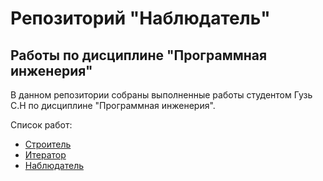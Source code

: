 # Репозиторий "Наблюдатель"
## Работы по дисциплине "Программная инженерия"
В данном репозитории собраны выполненные работы студентом Гузь C.Н по дисциплине "Программная инженерия".

Список работ:
- [Строитель](https://github.com/Sergej-G/Observer/tree/master/Builder)
- [Итератор](https://github.com/Sergej-G/Observer/tree/master/Iterator)
- [Наблюдатель](https://github.com/Sergej-G/Observer/tree/master/Observer)
